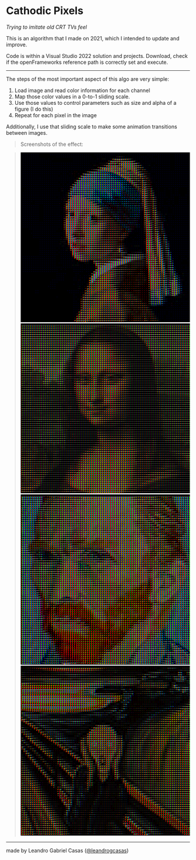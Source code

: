 # Cathodic Pixels


_Trying to imitate old CRT TVs feel_

This is an algorithm that I made on 2021, which I intended to update and improve.

Code is within a Visual Studio 2022 solution and projects. Download, check if the openFrameworks reference path is correctly set and execute.

----
The steps of the most important aspect of this algo are very simple:

1. Load image and read color information for each channel
2. Map those color values in a 0-to-1 sliding scale.
3. Use those values to control parameters such as size and alpha of a figure (I do this)
4. Repeat for each pixel in the image

Additionally, I use that sliding scale to make some animation transitions between images.

> Screenshots of the effect:

> ![1](/bin/data/screenshots/173.png "")
> ![2](/bin/data/screenshots/418.png "")
> ![3](/bin/data/screenshots/604.png "")
> ![4](/bin/data/screenshots/754.png "")

----

made by Leandro Gabriel Casas ([@leandrogcasas](https://twitter.com/LeandroGCasas))

